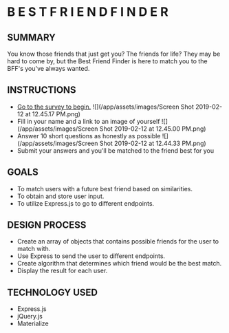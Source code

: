 # B E S T  F R I E N D  F I N D E R

## SUMMARY
You know those friends that just get you? The friends for life? They may be hard to come by, but the Best Friend Finder is here to match you to the BFF's you've always wanted.

## INSTRUCTIONS
* [Go to the survey to begin.](https://agile-badlands-89886.herokuapp.com/)
![](/app/assets/images/Screen Shot 2019-02-12 at 12.45.17 PM.png)
* Fill in your name and a link to an image of yourself
![](/app/assets/images/Screen Shot 2019-02-12 at 12.45.00 PM.png)
* Answer 10 short questions as honestly as possible
![](/app/assets/images/Screen Shot 2019-02-12 at 12.44.33 PM.png)
* Submit your answers and you'll be matched to the friend best for you

## GOALS
* To match users with a future best friend based on similarities.
* To obtain and store user input.
* To utilize Express.js to go to different endpoints.

## DESIGN PROCESS
* Create an array of objects that contains possible friends for the user to match with.
* Use Express to send the user to different endpoints.
* Create algorithm that determines which friend would be the best match.
* Display the result for each user.

## TECHNOLOGY USED
* Express.js
* jQuery.js
* Materialize
